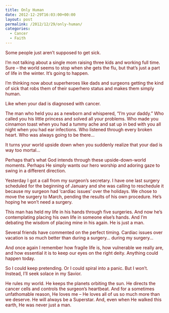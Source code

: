 ```yaml
---
title: Only Human
date: 2012-12-29T16:03:00+00:00
layout: post
permalink: /2012/12/29/only-human/
categories:
  - Cancer
  - Faith
---
```




<div style="color: #660000;">
  Some people just aren’t supposed to get sick.
</div>

<div style="color: #660000;">
</div>

 <span style="color: #660000;"></span>

<div style="color: #660000;">
  I’m not talking about a single mom raising three kids and working full time. Sure &#8211; the world seems to stop when she gets the flu, but that’s just a part of life in the winter. It’s going to happen.
</div>

<div style="color: #660000;">
</div>

 <span style="color: #660000;"></span>

<div style="color: #660000;">
  I’m thinking now about superheroes like dads and surgeons getting the kind of sick that robs them of their superhero status and makes them simply human.
</div>

<div style="color: #660000;">
</div>

 <span style="color: #660000;"></span>

<div style="color: #660000;">
  Like when your dad is diagnosed with cancer.
</div>

<div style="color: #660000;">
</div>

 <span style="color: #660000;"></span>

<div style="color: #660000;">
  The man who held you as a newborn and whispered, “I’m your daddy.” Who called you his little princess and solved all your problems. Who made you cinnamon toast when you had a tummy ache and sat up in bed with you all night when you had ear infections. Who listened through every broken heart. Who was always going to be there…
</div>

<div style="color: #660000;">
</div>

 <span style="color: #660000;"></span>

<div style="color: #660000;">
  It turns your world upside down when you suddenly realize that your dad is way too mortal…
</div>

<div style="color: #660000;">
</div>

 <span style="color: #660000;"></span>

<div style="color: #660000;">
  Perhaps that’s what God intends through these upside-down-world moments. Perhaps He simply wants our hero worship and adoring gaze to swing in a different direction.
</div>

<div style="color: #660000;">
</div>

 <span style="color: #660000;"></span>

<div style="color: #660000;">
  Yesterday I got a call from my surgeon’s secretary. I have one last surgery scheduled for the beginning of January and she was calling to reschedule it because my surgeon had ‘cardiac issues’ over the holidays. We chose to move the surgery to March, pending the results of his own procedure. He’s hoping he won’t need a surgery.
</div>

<div style="color: #660000;">
</div>

 <span style="color: #660000;"></span>

<div style="color: #660000;">
  This man has held my life in his hands through five surgeries. And now he’s contemplating placing his own life in someone else’s hands. And I’m debating the wisdom of placing mine in his again. He is just a man.
</div>

<div style="color: #660000;">
</div>

 <span style="color: #660000;"></span>

<div style="color: #660000;">
  Several friends have commented on the perfect timing. Cardiac issues over vacation is so much better than during a surgery… during my surgery…
</div>

<div style="color: #660000;">
</div>

 <span style="color: #660000;"></span>

<div style="color: #660000;">
  And once again I remember how fragile life is, how vulnerable we really are, and how essential it is to keep our eyes on the right deity. Anything could happen today.
</div>

<div style="color: #660000;">
</div>

 <span style="color: #660000;"></span>

<div style="color: #660000;">
  So I could keep pretending. Or I could spiral into a panic. But I won’t. Instead, I’ll seek solace in my Savior.
</div>

<div style="color: #660000;">
</div>

 <span style="color: #660000;"></span>

<div style="color: #660000;">
  He rules my world. He keeps the planets orbiting the sun. He directs the cancer cells and controls the surgeon’s heartbeat. And for a sometimes unfathomable reason, He loves me – He loves all of us so much more than we deserve. He will always be a Superstar. And, even when He walked this earth, He was never just a man.
</div>